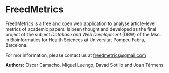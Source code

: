 # FreedMetrics
FreedMetrics is a free and open web application to analyse article-level metrics of academic papers. Is been thought and developed as the final project of the subject *Database and Web Development* (DBW) of the Msc. in Bioinformatics for Health Sciences at Universitat Pompeu Fabra, Barcelona.

For mor information, please contact us at freedmetrics@gmail.com

**Authors:** Òscar Camacho, Miguel Luengo, Davad Sotillo and Joan Térmens
